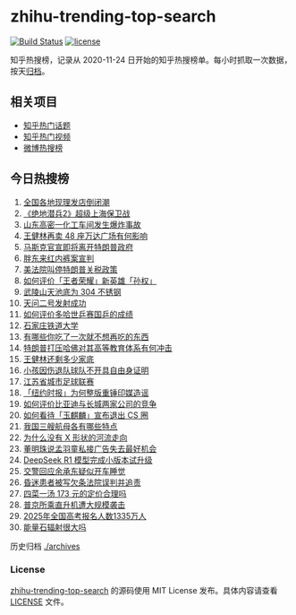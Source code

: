 # zhihu-trending-top-search

[![Build Status](https://github.com/justjavac/zhihu-trending-top-search/workflows/ci/badge.svg?branch=main)](https://github.com/justjavac/zhihu-trending-top-search/actions)
[![license](https://img.shields.io/github/license/justjavac/zhihu-trending-top-search)](https://github.com/justjavac/zhihu-trending-top-search/blob/main/LICENSE)

知乎热搜榜，记录从 2020-11-24 日开始的知乎热搜榜单。每小时抓取一次数据，按天[归档](./archives)。

## 相关项目

- [知乎热门话题](https://github.com/justjavac/zhihu-trending-hot-questions)
- [知乎热门视频](https://github.com/justjavac/zhihu-trending-hot-video)
- [微博热搜榜](https://github.com/justjavac/weibo-trending-hot-search)

## 今日热搜榜

<!-- BEGIN -->
<!-- 最后更新时间 Fri May 30 2025 18:22:34 GMT+0800 (China Standard Time) -->

1. [全国各地现理发店倒闭潮](https://www.zhihu.com/search?q=%E5%85%A8%E5%9B%BD%E5%90%84%E5%9C%B0%E7%8E%B0%E7%90%86%E5%8F%91%E5%BA%97%E5%80%92%E9%97%AD%E6%BD%AE)
1. [《绝地潜兵2》超级上海保卫战](https://www.zhihu.com/search?q=%E3%80%8A%E7%BB%9D%E5%9C%B0%E6%BD%9C%E5%85%B52%E3%80%8B%E8%B6%85%E7%BA%A7%E4%B8%8A%E6%B5%B7%E4%BF%9D%E5%8D%AB%E6%88%98)
1. [山东高密一化工车间发生爆炸事故](https://www.zhihu.com/search?q=%E5%B1%B1%E4%B8%9C%E9%AB%98%E5%AF%86%E4%B8%80%E5%8C%96%E5%B7%A5%E8%BD%A6%E9%97%B4%E5%8F%91%E7%94%9F%E7%88%86%E7%82%B8%E4%BA%8B%E6%95%85)
1. [王健林再卖 48 座万达广场有何影响](https://www.zhihu.com/search?q=%E7%8E%8B%E5%81%A5%E6%9E%97%E5%86%8D%E5%8D%96%2048%20%E5%BA%A7%E4%B8%87%E8%BE%BE%E5%B9%BF%E5%9C%BA%E6%9C%89%E4%BD%95%E5%BD%B1%E5%93%8D)
1. [马斯克官宣即将离开特朗普政府](https://www.zhihu.com/search?q=%E9%A9%AC%E6%96%AF%E5%85%8B%E5%AE%98%E5%AE%A3%E5%8D%B3%E5%B0%86%E7%A6%BB%E5%BC%80%E7%89%B9%E6%9C%97%E6%99%AE%E6%94%BF%E5%BA%9C)
1. [胖东来红内裤案宣判](https://www.zhihu.com/search?q=%E8%83%96%E4%B8%9C%E6%9D%A5%E7%BA%A2%E5%86%85%E8%A3%A4%E6%A1%88%E5%AE%A3%E5%88%A4)
1. [美法院叫停特朗普关税政策](https://www.zhihu.com/search?q=%E7%BE%8E%E6%B3%95%E9%99%A2%E5%8F%AB%E5%81%9C%E7%89%B9%E6%9C%97%E6%99%AE%E5%85%B3%E7%A8%8E%E6%94%BF%E7%AD%96)
1. [如何评价「王者荣耀」新英雄「孙权」](https://www.zhihu.com/search?q=%E5%A6%82%E4%BD%95%E8%AF%84%E4%BB%B7%E3%80%8C%E7%8E%8B%E8%80%85%E8%8D%A3%E8%80%80%E3%80%8D%E6%96%B0%E8%8B%B1%E9%9B%84%E3%80%8C%E5%AD%99%E6%9D%83%E3%80%8D)
1. [武陵山天池底为 304 不锈钢](https://www.zhihu.com/search?q=%E6%AD%A6%E9%99%B5%E5%B1%B1%E5%A4%A9%E6%B1%A0%E5%BA%95%E4%B8%BA%20304%20%E4%B8%8D%E9%94%88%E9%92%A2)
1. [天问二号发射成功](https://www.zhihu.com/search?q=%E5%A4%A9%E9%97%AE%E4%BA%8C%E5%8F%B7%E5%8F%91%E5%B0%84%E6%88%90%E5%8A%9F)
1. [如何评价多哈世乒赛国乒的成绩](https://www.zhihu.com/search?q=%E5%A6%82%E4%BD%95%E8%AF%84%E4%BB%B7%E5%A4%9A%E5%93%88%E4%B8%96%E4%B9%92%E8%B5%9B%E5%9B%BD%E4%B9%92%E7%9A%84%E6%88%90%E7%BB%A9)
1. [石家庄铁道大学](https://www.zhihu.com/search?q=%E7%9F%B3%E5%AE%B6%E5%BA%84%E9%93%81%E9%81%93%E5%A4%A7%E5%AD%A6)
1. [有哪些你吃了一次就不想再吃的东西](https://www.zhihu.com/search?q=%E6%9C%89%E5%93%AA%E4%BA%9B%E4%BD%A0%E5%90%83%E4%BA%86%E4%B8%80%E6%AC%A1%E5%B0%B1%E4%B8%8D%E6%83%B3%E5%86%8D%E5%90%83%E7%9A%84%E4%B8%9C%E8%A5%BF)
1. [特朗普打压哈佛对其高等教育体系有何冲击](https://www.zhihu.com/search?q=%E7%89%B9%E6%9C%97%E6%99%AE%E6%89%93%E5%8E%8B%E5%93%88%E4%BD%9B%E5%AF%B9%E5%85%B6%E9%AB%98%E7%AD%89%E6%95%99%E8%82%B2%E4%BD%93%E7%B3%BB%E6%9C%89%E4%BD%95%E5%86%B2%E5%87%BB)
1. [王健林还剩多少家底](https://www.zhihu.com/search?q=%E7%8E%8B%E5%81%A5%E6%9E%97%E8%BF%98%E5%89%A9%E5%A4%9A%E5%B0%91%E5%AE%B6%E5%BA%95)
1. [小孩因伤退队球队不开具自由身证明](https://www.zhihu.com/search?q=%E5%B0%8F%E5%AD%A9%E5%9B%A0%E4%BC%A4%E9%80%80%E9%98%9F%E7%90%83%E9%98%9F%E4%B8%8D%E5%BC%80%E5%85%B7%E8%87%AA%E7%94%B1%E8%BA%AB%E8%AF%81%E6%98%8E)
1. [江苏省城市足球联赛](https://www.zhihu.com/search?q=%E6%B1%9F%E8%8B%8F%E7%9C%81%E5%9F%8E%E5%B8%82%E8%B6%B3%E7%90%83%E8%81%94%E8%B5%9B)
1. [「纽约时报」为何整版重锤印媒造谣](https://www.zhihu.com/search?q=%E3%80%8C%E7%BA%BD%E7%BA%A6%E6%97%B6%E6%8A%A5%E3%80%8D%E4%B8%BA%E4%BD%95%E6%95%B4%E7%89%88%E9%87%8D%E9%94%A4%E5%8D%B0%E5%AA%92%E9%80%A0%E8%B0%A3)
1. [如何评价比亚迪与长城两家公司的竞争](https://www.zhihu.com/search?q=%E5%A6%82%E4%BD%95%E8%AF%84%E4%BB%B7%E6%AF%94%E4%BA%9A%E8%BF%AA%E4%B8%8E%E9%95%BF%E5%9F%8E%E4%B8%A4%E5%AE%B6%E5%85%AC%E5%8F%B8%E7%9A%84%E7%AB%9E%E4%BA%89)
1. [如何看待「玉麒麟」宣布退出 CS 圈](https://www.zhihu.com/search?q=%E5%A6%82%E4%BD%95%E7%9C%8B%E5%BE%85%E3%80%8C%E7%8E%89%E9%BA%92%E9%BA%9F%E3%80%8D%E5%AE%A3%E5%B8%83%E9%80%80%E5%87%BA%20CS%20%E5%9C%88)
1. [我国三艘航母各有哪些特点](https://www.zhihu.com/search?q=%E6%88%91%E5%9B%BD%E4%B8%89%E8%89%98%E8%88%AA%E6%AF%8D%E5%90%84%E6%9C%89%E5%93%AA%E4%BA%9B%E7%89%B9%E7%82%B9)
1. [为什么没有 X 形状的河流走向](https://www.zhihu.com/search?q=%E4%B8%BA%E4%BB%80%E4%B9%88%E6%B2%A1%E6%9C%89%20X%20%E5%BD%A2%E7%8A%B6%E7%9A%84%E6%B2%B3%E6%B5%81%E8%B5%B0%E5%90%91)
1. [董明珠说孟羽童私接广告失去最好机会](https://www.zhihu.com/search?q=%E8%91%A3%E6%98%8E%E7%8F%A0%E8%AF%B4%E5%AD%9F%E7%BE%BD%E7%AB%A5%E7%A7%81%E6%8E%A5%E5%B9%BF%E5%91%8A%E5%A4%B1%E5%8E%BB%E6%9C%80%E5%A5%BD%E6%9C%BA%E4%BC%9A)
1. [DeepSeek R1 模型完成小版本试升级](https://www.zhihu.com/search?q=DeepSeek%20R1%20%E6%A8%A1%E5%9E%8B%E5%AE%8C%E6%88%90%E5%B0%8F%E7%89%88%E6%9C%AC%E8%AF%95%E5%8D%87%E7%BA%A7)
1. [交警回应余承东疑似开车睡觉](https://www.zhihu.com/search?q=%E4%BA%A4%E8%AD%A6%E5%9B%9E%E5%BA%94%E4%BD%99%E6%89%BF%E4%B8%9C%E7%96%91%E4%BC%BC%E5%BC%80%E8%BD%A6%E7%9D%A1%E8%A7%89)
1. [昏迷患者被写欠条法院误判并追责](https://www.zhihu.com/search?q=%E6%98%8F%E8%BF%B7%E6%82%A3%E8%80%85%E8%A2%AB%E5%86%99%E6%AC%A0%E6%9D%A1%E6%B3%95%E9%99%A2%E8%AF%AF%E5%88%A4%E5%B9%B6%E8%BF%BD%E8%B4%A3)
1. [四菜一汤 173 元的定价合理吗](https://www.zhihu.com/search?q=%E5%9B%9B%E8%8F%9C%E4%B8%80%E6%B1%A4%20173%20%E5%85%83%E7%9A%84%E5%AE%9A%E4%BB%B7%E5%90%88%E7%90%86%E5%90%97)
1. [普京所乘直升机遭大规模袭击](https://www.zhihu.com/search?q=%E6%99%AE%E4%BA%AC%E6%89%80%E4%B9%98%E7%9B%B4%E5%8D%87%E6%9C%BA%E9%81%AD%E5%A4%A7%E8%A7%84%E6%A8%A1%E8%A2%AD%E5%87%BB)
1. [2025年全国高考报名人数1335万人](https://www.zhihu.com/search?q=2025%E5%B9%B4%E5%85%A8%E5%9B%BD%E9%AB%98%E8%80%83%E6%8A%A5%E5%90%8D%E4%BA%BA%E6%95%B01335%E4%B8%87%E4%BA%BA)
1. [能量石辐射很大吗](https://www.zhihu.com/search?q=%E8%83%BD%E9%87%8F%E7%9F%B3%E8%BE%90%E5%B0%84%E5%BE%88%E5%A4%A7%E5%90%97)

<!-- END -->

历史归档 [./archives](./archives)

### License

[zhihu-trending-top-search](https://github.com/justjavac/zhihu-trending-top-search) 的源码使用 MIT License
发布。具体内容请查看 [LICENSE](./LICENSE) 文件。
